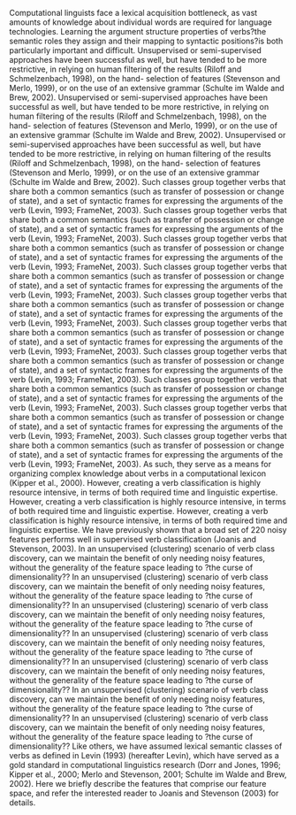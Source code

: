 Computational linguists face a lexical acquisition bottleneck, as vast amounts of knowledge about individual words are required for language technologies.
Learning the argument structure properties of verbs?the semantic roles they assign and their mapping to syntactic positions?is both particularly important and difficult.
Unsupervised or semi-supervised approaches have been successful as well, but have tended to be more restrictive, in relying on human filtering of the results (Riloff and Schmelzenbach, 1998), on the hand- selection of features (Stevenson and Merlo, 1999), or on the use of an extensive grammar (Schulte im Walde and Brew, 2002).
Unsupervised or semi-supervised approaches have been successful as well, but have tended to be more restrictive, in relying on human filtering of the results (Riloff and Schmelzenbach, 1998), on the hand- selection of features (Stevenson and Merlo, 1999), or on the use of an extensive grammar (Schulte im Walde and Brew, 2002).
Unsupervised or semi-supervised approaches have been successful as well, but have tended to be more restrictive, in relying on human filtering of the results (Riloff and Schmelzenbach, 1998), on the hand- selection of features (Stevenson and Merlo, 1999), or on the use of an extensive grammar (Schulte im Walde and Brew, 2002).
Such classes group together verbs that share both a common semantics (such as transfer of possession or change of state), and a set of syntactic frames for expressing the arguments of the verb (Levin, 1993; FrameNet, 2003).
Such classes group together verbs that share both a common semantics (such as transfer of possession or change of state), and a set of syntactic frames for expressing the arguments of the verb (Levin, 1993; FrameNet, 2003).
Such classes group together verbs that share both a common semantics (such as transfer of possession or change of state), and a set of syntactic frames for expressing the arguments of the verb (Levin, 1993; FrameNet, 2003).
Such classes group together verbs that share both a common semantics (such as transfer of possession or change of state), and a set of syntactic frames for expressing the arguments of the verb (Levin, 1993; FrameNet, 2003).
Such classes group together verbs that share both a common semantics (such as transfer of possession or change of state), and a set of syntactic frames for expressing the arguments of the verb (Levin, 1993; FrameNet, 2003).
Such classes group together verbs that share both a common semantics (such as transfer of possession or change of state), and a set of syntactic frames for expressing the arguments of the verb (Levin, 1993; FrameNet, 2003).
Such classes group together verbs that share both a common semantics (such as transfer of possession or change of state), and a set of syntactic frames for expressing the arguments of the verb (Levin, 1993; FrameNet, 2003).
Such classes group together verbs that share both a common semantics (such as transfer of possession or change of state), and a set of syntactic frames for expressing the arguments of the verb (Levin, 1993; FrameNet, 2003).
Such classes group together verbs that share both a common semantics (such as transfer of possession or change of state), and a set of syntactic frames for expressing the arguments of the verb (Levin, 1993; FrameNet, 2003).
Such classes group together verbs that share both a common semantics (such as transfer of possession or change of state), and a set of syntactic frames for expressing the arguments of the verb (Levin, 1993; FrameNet, 2003).
As such, they serve as a means for organizing complex knowledge about verbs in a computational lexicon (Kipper et al., 2000).
However, creating a verb classification is highly resource intensive, in terms of both required time and linguistic expertise.
However, creating a verb classification is highly resource intensive, in terms of both required time and linguistic expertise.
However, creating a verb classification is highly resource intensive, in terms of both required time and linguistic expertise.
We have previously shown that a broad set of 220 noisy features performs well in supervised verb classification (Joanis and Stevenson, 2003).
In an unsupervised (clustering) scenario of verb class discovery, can we maintain the benefit of only needing noisy features, without the generality of the feature space leading to ?the curse of dimensionality??
In an unsupervised (clustering) scenario of verb class discovery, can we maintain the benefit of only needing noisy features, without the generality of the feature space leading to ?the curse of dimensionality??
In an unsupervised (clustering) scenario of verb class discovery, can we maintain the benefit of only needing noisy features, without the generality of the feature space leading to ?the curse of dimensionality??
In an unsupervised (clustering) scenario of verb class discovery, can we maintain the benefit of only needing noisy features, without the generality of the feature space leading to ?the curse of dimensionality??
In an unsupervised (clustering) scenario of verb class discovery, can we maintain the benefit of only needing noisy features, without the generality of the feature space leading to ?the curse of dimensionality??
In an unsupervised (clustering) scenario of verb class discovery, can we maintain the benefit of only needing noisy features, without the generality of the feature space leading to ?the curse of dimensionality??
In an unsupervised (clustering) scenario of verb class discovery, can we maintain the benefit of only needing noisy features, without the generality of the feature space leading to ?the curse of dimensionality??
Like others, we have assumed lexical semantic classes of verbs as defined in Levin (1993) (hereafter Levin), which have served as a gold standard in computational linguistics research (Dorr and Jones, 1996; Kipper et al., 2000; Merlo and Stevenson, 2001; Schulte im Walde and Brew, 2002).
Here we briefly describe the features that comprise our feature space, and refer the interested reader to Joanis and Stevenson (2003) for details.
